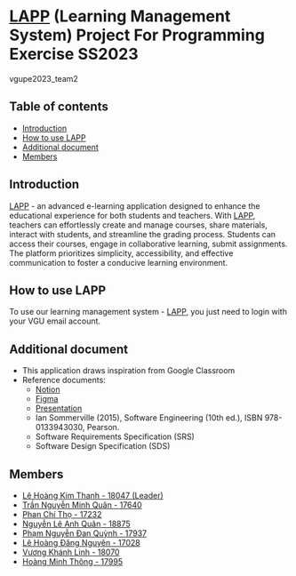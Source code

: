 # [LAPP](https://lapp.fly.dev/) (Learning Management System) Project For Programming Exercise SS2023 
vgupe2023_team2


## Table of contents
- [Introduction](#introduction)
- [How to use LAPP](#howto)
- [Additional document](#addiDoc)
- [Members](#members)

## Introduction <a name="introduction"></a>
[LAPP](https://lapp.fly.dev/) - an advanced e-learning application designed to enhance the educational experience for both students and teachers. With [LAPP](https://lapp.fly.dev/), teachers can effortlessly create and manage courses, share materials, interact with students, and streamline the grading process. Students can access their courses, engage in collaborative learning, submit assignments. The platform prioritizes simplicity, accessibility, and effective communication to foster a conducive learning environment.


## How to use LAPP <a name="howto"></a>
To use our learning management system - [LAPP](https://lapp.fly.dev/), you just need to login with your VGU email account.

## Additional document <a name="addiDoc"></a>
- This application draws inspiration from Google Classroom
- Reference documents:
    -  [Notion]( https://www.notion.so/kimthanh3001/Programming-exercise-d57211965361401d9b55b67aa3f244c2?pvs=4)
    - [Figma](https://www.figma.com/file/j8tUM7RsajRidYXfPevXfX/LAPP?type=design&node-id=0%3A1&t=W9BHI5PeTJMDZ4kZ-1)
    - [Presentation](https://www.canva.com/design/DAFjIwdxMJM/_-1U09DW2l-COhrZKG-0XQ/view?utm_content=DAFjIwdxMJM&utm_campaign=designshare&utm_medium=link&utm_source=homepage_design_menu) 
    - Ian Sommerville (2015), Software Engineering (10th ed.), ISBN 978-0133943030, Pearson.
    - Software Requirements Specification (SRS)
    - Software Design Specification (SDS)


## Members <a name="members"></a>
- [Lê Hoàng Kim Thanh - 18047 (Leader)](https://gitlab.com/Kimthanh11)
- [Trần Nguyễn Minh Quân - 17640](https://gitlab.com/17640) 
- [Phan Chí Thọ - 17232](https://gitlab.com/TomNewbie)
- [Nguyễn Lê Anh Quân - 18875](https://gitlab.com/WataNekko)
- [Phạm Nguyễn Đan Quỳnh - 17937](https://gitlab.com/pndquyynh)
- [Lê Hoàng Đăng Nguyên - 17028](https://gitlab.com/NguyenLe1605) 
- [Vương Khánh Linh - 18070](https://gitlab.com/peLinh)
- [Hoàng Minh Thông - 17995](https://gitlab.com/Shwooshie)
